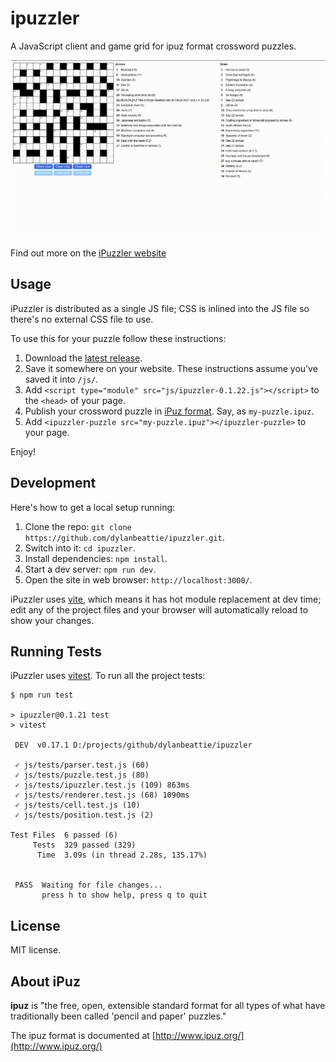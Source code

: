 # ipuzzler

A JavaScript client and game grid for ipuz format crossword puzzles.

![Demo of iPuzzler](./ipuzzler.gif)

Find out more on the [iPuzzler website](https://dylanbeattie.github.io/ipuzzler/)

## Usage

iPuzzler is distributed as a single JS file; CSS is inlined into the JS file so there's no external CSS file to use.

To use this for your puzzle follow these instructions:

1. Download the [latest release](https://github.com/dylanbeattie/ipuzzler/releases/latest).
2. Save it somewhere on your website. These instructions assume you’ve saved it into `/js/`.
3. Add `<script type="module" src="js/ipuzzler-0.1.22.js"></script>` to the `<head>` of your page.
4. Publish your crossword puzzle in [iPuz format](http://www.ipuz.org/). Say, as  `my-puzzle.ipuz`.
5. Add `<ipuzzler-puzzle src="my-puzzle.ipuz"></ipuzzler-puzzle>` to your page.

Enjoy!

## Development

Here's how to get a local setup running:

1. Clone the repo: `git clone https://github.com/dylanbeattie/ipuzzler.git`.
2. Switch into it: `cd ipuzzler`.
3. Install dependencies: `npm install`.
4. Start a dev server: `npm run dev`.
5. Open the site in web browser: `http://localhost:3000/`.

iPuzzler uses [vite](https://vitejs.dev), which means it has hot module replacement at dev time; edit any of the project files and your browser will automatically reload to show your changes. 

## Running Tests

iPuzzler uses [vitest](https://vitest.dev). To run all the project tests:

```
$ npm run test

> ipuzzler@0.1.21 test
> vitest

 DEV  v0.17.1 D:/projects/github/dylanbeattie/ipuzzler

 ✓ js/tests/parser.test.js (60)
 ✓ js/tests/puzzle.test.js (80)
 ✓ js/tests/ipuzzler.test.js (109) 863ms
 ✓ js/tests/renderer.test.js (68) 1090ms
 ✓ js/tests/cell.test.js (10)
 ✓ js/tests/position.test.js (2)

Test Files  6 passed (6)
     Tests  329 passed (329)
      Time  3.09s (in thread 2.28s, 135.17%)


 PASS  Waiting for file changes...
       press h to show help, press q to quit
```

## License

MIT license.

## About iPuz

**ipuz** is "the free, open, extensible standard format for all types of what have traditionally been called 'pencil and paper' puzzles."

The ipuz format is documented at [http://www.ipuz.org/](http://www.ipuz.org/)
